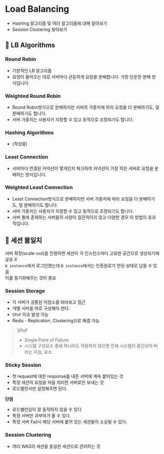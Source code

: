 # Load Balancing

- Hashing 알고리즘 및 여러 알고리즘에 대해 알아보기
- Session Clustering 찾아보기

## 📌 LB Algorithms

### Round Robin

- 기본적인 LB 알고리즘
- 요청이 들어오는 대로 서버마다 균등하게 요청을 분배합니다. 가장 단순한 분배 방식입니다.

### Weighted Round Robin

- Round Robin방식으로 분배하지만 서버의 가중치에 따라 요청을 더 분배하기도, 덜 분배하기도 합니다.
- 서버 가중치는 사용자가 지정할 수 있고 동적으로 조정되기도 합니다.

### Hashing Algorithms

- (작성중)

### Least Connection

- 서버마다 연결된 커넥션이 몇개인지 체크하여 커넥션이 가장 적은 서버로 요청을 분배하는 방식입니다.

### Weighted Least Connection

- Least Connection방식으로 분배하지만 서버 가중치에 따라 요청을 더 분배하기도, 덜 분배하기도 합니다.
- 서버 가중치는 사용자가 지정할 수 있고 동적으로 조정되기도 합니다.
- 서버 풀에 존재하는 서버들의 사양이 일관적이지 않고 다양한 경우 이 방법이 효과적입니다.

## 📌 세션 불일치

서버 확장(scale-out)을 진행하면 세션이 각 인스턴스마다 고유한 공간으로 생성되기에 공유 X  
`A instance`에서 로그인했는데 `B instance`에서는 인증완료가 안된 상태로 남을 수 있음  
이를 동기화해주는 것이 중요

### Session Storage

- 각 서버가 공통된 저장소를 바라보고 접근
- 개별 서버를 따로 구성해야 한다.
- `SPoF` 이슈 발생 가능
- Redis - Replication, Clustering으로 해결 가능

> SPoF
> - Single Point of Failure
> - 시스템 구성요소 중에 하나라도 작동하지 않으면 전체 시스템이 중단되어 버리는 지점, 요소

### Sticky Session

- 첫 request에 대한 response를 내준 서버에 계속 붙어있는 것
- 특정 세션의 요청을 처음 처리한 서버로만 보내는 것
- 로드밸런서만 설정해주면 된다.

**단점**
- 로드밸런싱이 잘 동작하지 않을 수 있다
- 특정 서버만 과부하가 올 수 있다.
- 특정 서버 Fail시 해당 서버에 붙어 있는 세션들이 소실될 수 있다.

### Session Clustering

- 여러 WAS의 세션을 동일한 세션으로 관리하는 것